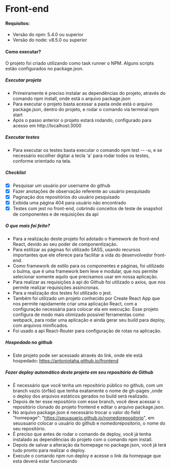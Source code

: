 # Front-end

#### Requisitos:

- Versão do npm: 5.4.0 ou superior
- Versão do node: v8.5.0 ou superior

#### Como executar?

O projeto foi criado utilizando como task runner o NPM. Alguns scripts estão configurados no package.json.

##### Executar projeto
- Primeiramente é preciso instalar as dependências do projeto, através do comando npm install, onde está o arquivo package.json
- Para executar o projeto basta acessar a pasta onde está o arquivo package.json, dentro do projeto, e rodar o comando via terminal npm start
- Após o passo anterior o projeto estará rodando, configurado para acesso em http://localhost:3000

##### Executar testes

- Para executar os testes basta executar o comando npm test -- -u, e se necessário escolher digitar a tecla 'a' para rodar todos os testes, conforme orientado na tela.

##### Checklist

- [X]  Pesquisar um usuário por username do github
- [X]  Fazer anotações de observação referente ao usuário pesquisado
- [X]  Paginação dos repositórios do usuário pesquisado
- [X]  Exibida uma página 404 para usuário não encontrado
- [X]  Testes com jest no front-end, cobrindo conceitos de teste de snapshot de componentes e de requisições da api

##### O que mais foi feito?

- Para a realização deste projeto foi adotado o framework de front-end React, devido ao seu poder de componentização. 
- Para estilizar as páginas foi utilizado SASS, usando recursos importantes que ele oferece para facilitar a vida do desenvolvedor front-end.
- Como framework de estilo para os componentes e páginas, foi utilizado o bulma, que é uma framework bem leve e modular, que nos permite selecionar somente aquilo que precisamos usar em nossa aplicação.
- Para realizar as requisições à api do Github foi utilizado o axios, que nos permite realizar requisições assíncronas.
- Para a realização dos testes foi utilizado o jest.
- Também foi utilizado um projeto conhecido por Create React App que nos permite rapidamente criar uma aplicação React, com a configuração necessária para colocar ela em execução. Esse projeto configura de modo mais otimizado possível
ferramentas como webpack, para rodar uma aplicação e ainda gerar seu build para deploy, com arquivos minificados.
- Foi usado a api React-Router para configuração de rotas na aplicação.

##### Hospedado no github

- Este projeto pode ser acessado através do link, onde ele está hospedado: https://antoniotaha.github.io/frontend

##### Fazer deploy automático deste projeto em seu repositório do Github

- É necessário que você tenha um repositório público no github, com um branch vazio (órfão) que tenha exatamente o nome de gh-pages ,onde o deploy dos arquivos estáticos gerados no build será realizado.
- Depois de ter esse repositório com esse branch, você deve acessar o repositório clonado do projeto frontend e editar o arquivo package.json.
- No arquivo package.json é necessário trocar o valor do field "homepage": "https://seuusuario.github.io/nomedorepositorio", em seuusuario colocar o usuário do github e nomedorepositorio, o nome do seu repositório.
- É preciso que antes de rodar o comando de deploy, você já tenha instalado as dependências do projeto com o comando npm install.
- Depois de salvar a alteração da homepage no package.json, você já terá tudo pronto para realizar o deploy.
- Execute o comando npm run deploy e acesse o link da homepage que esta deverá estar funcionando


